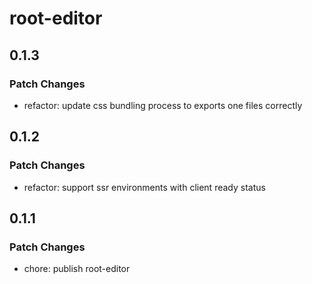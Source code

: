 # root-editor

## 0.1.3

### Patch Changes

- refactor: update css bundling process to exports one files correctly

## 0.1.2

### Patch Changes

- refactor: support ssr environments with client ready status

## 0.1.1

### Patch Changes

- chore: publish root-editor
